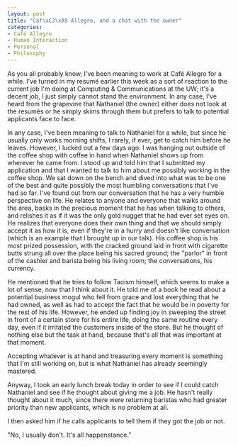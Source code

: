 ```yaml
--- 
layout: post
title: "Caf\xC3\xA9 Allegro, and a chat with the owner"
categories:
- Café Allegro
- Human Interaction
- Personal
- Philosophy
---
```

As you all probably know, I've been meaning to work at Café Allegro for a while.  I've turned in my resumé earlier this week as a sort of reaction to the current job I'm doing at Computing & Communications at the UW; it's a decent job, I just simply cannot stand the environment.  In any case, I've heard from the grapevine that Nathaniel (the owner) either does not look at the resumés or he simply skims through them but prefers to talk to potential applicants face to face.

In any case, I've been meaning to talk to Nathaniel for a while, but since he usually only works morning shifts, I rarely, if ever, get to catch him before he leaves.  However, I lucked out a few days ago: I was hanging out outside of the coffee shop with coffee in hand when Nathaniel shows up from wherever he came from.  I stood up and told him that I submitted my application and that I wanted to talk to him about me possibly working in the coffee shop.  We sat down on the bench and dived into what was to be one of the best and quite possibly the most humbling conversations that I've had so far.  I've found out from our conversation that he has a very humble perspective on life.  He relates to anyone and everyone that walks around the area, basks in the precious moment that he has when talking to others, and relishes it as if it was the only gold nugget that he had ever set eyes on.  He realizes that everyone does their own thing and that we should simply accept it as how it is, even if they're in a hurry and doesn't like conversation (which is an example that I brought up in our talk).  His coffee shop is his most prized possession, with the cracked ground laid in front with cigarette butts strung all over the place being his sacred ground; the "parlor" in front of the cashier and barista being his living room; the conversations, his currency.

He mentioned that he tries to follow Taoism himself, which seems to make a lot of sense, now that I think about it.  He told me of a book he read about a potential business mogul who fell from grace and lost everything that he had owned, as well as had to accept the fact that he would be in poverty for the rest of his life.  However, he ended up finding joy in sweeping the street in front of a certain store for his entire life, doing the same routine every day, even if it irritated the customers inside of the store.  But he thought of nothing else but the task at hand, because that's all that was important at that moment.

Accepting whatever is at hand and treasuring every moment is something that I'm still working on, but is what Nathaniel has already seemingly mastered.

Anyway, I took an early lunch break today in order to see if I could catch Nathaniel and see if he thought about giving me a job.  He hasn't really thought about it much, since there were returning baristas who had greater priority than new applicants, which is no problem at all.

I then asked him if he calls applicants to tell them if they got the job or not.

"No, I usually don't.  It's all happenstance."
